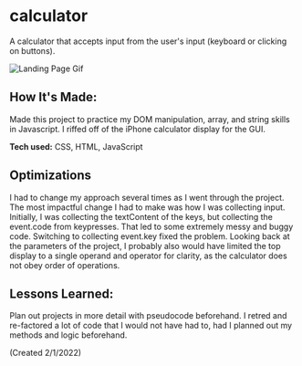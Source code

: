 # calculator

A calculator that accepts input from the user's input (keyboard or clicking on buttons).

![Landing Page Gif](https://github.com/sashavining/calculator/blob/5bdcbacb966274b23e06f60ec221bdbdcc3cbb17/Document%20(2).gif)

## How It's Made:

Made this project to practice my DOM manipulation, array, and string skills in Javascript. I riffed off of the iPhone calculator display for the GUI. 

**Tech used:** CSS, HTML, JavaScript

## Optimizations

I had to change my approach several times as I went through the project. The most impactful change I had to make was how I was collecting input. Initially, I was collecting the textContent of the keys, but collecting the event.code from keypresses. That led to some extremely messy and buggy code. Switching to collecting event.key fixed the problem. Looking back at the parameters of the project, I probably also would have limited the top display to a single operand and operator for clarity, as the calculator does not obey order of operations. 

## Lessons Learned:

Plan out projects in more detail with pseudocode beforehand. I retred and re-factored a lot of code that I would not have had to, had I planned out my methods and logic beforehand. 

(Created 2/1/2022)
